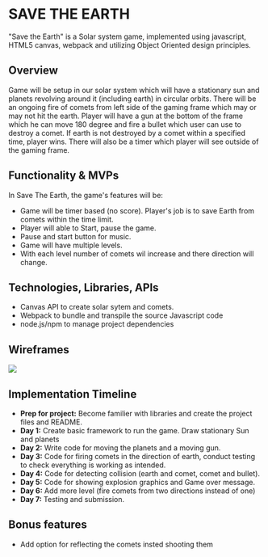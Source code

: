 
# SAVE THE EARTH

"Save the Earth" is a Solar system game, implemented using javascript, HTML5 canvas, webpack and utilizing Object Oriented design principles.

## Overview

Game will be setup in our solar system which will have a stationary sun and planets revolving around it (including earth) in circular orbits. There will be an ongoing fire of comets from left side of the gaming frame which may or may not hit the earth. Player will have a gun at the bottom of the frame which he can move 180 degree and fire a bullet which user can use to destroy a comet. If earth is not destroyed by a comet within a specified time, player wins. There will also be a timer which player will see outside of the gaming frame.


## Functionality & MVPs

  In Save The Earth, the game's features will be:

  * Game will be timer based (no score). Player's job is to save Earth from comets      within the time limit.
  * Player will able to Start, pause the game.
  * Pause and start button for music.
  * Game will have multiple levels.
  * With each level number of comets wil increase and there direction will change.
  


## Technologies, Libraries, APIs

  * Canvas API to create solar sytem and comets.
  * Webpack to bundle and transpile the source Javascript code
  * node.js/npm to manage project dependencies

## Wireframes

<img src="./images#wireframe.png">


## Implementation Timeline

  * **Prep for project:** Become familier with libraries and create the project files and README.
  * **Day 1:**  Create basic framework to run the game. Draw stationary Sun and planets
  * **Day 2:**  Write code for moving the planets and a moving gun.
  * **Day 3:**  Code for firing comets in the direction of earth, conduct testing to check everything is working as intended.
  * **Day 4:**  Code for detecting collision (earth and comet, comet and bullet).
  * **Day 5:**  Code for showing explosion graphics and Game over message.
  * **Day 6:**  Add more level (fire comets from two directions instead of one)
  * **Day 7:**  Testing and submission.

## Bonus features

  * Add option for reflecting the comets insted shooting them